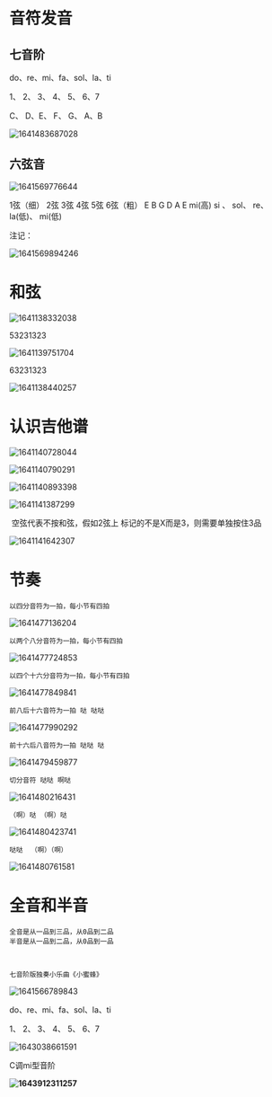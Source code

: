 # 音符发音

## 七音阶
do、re、mi、fa、sol、la、ti

1、   2、 3、  4、  5、   6、7

C、   D、E、   F、  G、  A、B



![1641483687028](C:\Users\JunHao\AppData\Roaming\Typora\typora-user-images\1641483687028.png)

## 六弦音

![1641569776644](C:\Users\JunHao\AppData\Roaming\Typora\typora-user-images\1641569776644.png)

1弦（细）          2弦    3弦    4弦    5弦         6弦（粗）
E	          			B	    G	   D	   A	         E
mi(高)           	   si 、  sol、 re、  la(低)、   mi(低)

注记：

![1641569894246](C:\Users\JunHao\AppData\Roaming\Typora\typora-user-images\1641569894246.png)

# 和弦

![1641138332038](C:\Users\JunHao\AppData\Roaming\Typora\typora-user-images\1641138332038.png)

53231323

![1641139751704](C:\Users\JunHao\AppData\Roaming\Typora\typora-user-images\1641139751704.png)

63231323



![1641138440257](C:\Users\JunHao\AppData\Roaming\Typora\typora-user-images\1641138440257.png)


# 认识吉他谱
![1641140728044](C:\Users\JunHao\AppData\Roaming\Typora\typora-user-images\1641140728044.png)

![1641140790291](C:\Users\JunHao\AppData\Roaming\Typora\typora-user-images\1641140790291.png)

![1641140893398](C:\Users\JunHao\AppData\Roaming\Typora\typora-user-images\1641140893398.png)

![1641141387299](C:\Users\JunHao\AppData\Roaming\Typora\typora-user-images\1641141387299.png)

​    空弦代表不按和弦，假如2弦上 标记的不是X而是3，则需要单独按住3品

![1641141642307](C:\Users\JunHao\AppData\Roaming\Typora\typora-user-images\1641141642307.png)



# 节奏
	以四分音符为一拍，每小节有四拍
![1641477136204](C:\Users\JunHao\AppData\Roaming\Typora\typora-user-images\1641477136204.png)

	以两个八分音符为一拍，每小节有四拍

![1641477724853](C:\Users\JunHao\AppData\Roaming\Typora\typora-user-images\1641477724853.png)

	以四个十六分音符为一拍，每小节有四拍

![1641477849841](C:\Users\JunHao\AppData\Roaming\Typora\typora-user-images\1641477849841.png)

	前八后十六音符为一拍 哒 哒哒

![1641477990292](C:\Users\JunHao\AppData\Roaming\Typora\typora-user-images\1641477990292.png)

	前十六后八音符为一拍 哒哒 哒

![1641479459877](C:\Users\JunHao\AppData\Roaming\Typora\typora-user-images\1641479459877.png)

	切分音符 哒哒 啊哒

![1641480216431](C:\Users\JunHao\AppData\Roaming\Typora\typora-user-images\1641480216431.png)

	（啊）哒 （啊）哒

![1641480423741](C:\Users\JunHao\AppData\Roaming\Typora\typora-user-images\1641480423741.png)

	哒哒  （啊）（啊）

![1641480761581](C:\Users\JunHao\AppData\Roaming\Typora\typora-user-images\1641480761581.png)

# 全音和半音
	全音是从一品到三品，从0品到二品
	半音是从一品到二品，从0品到一品



	七音阶版独奏小乐曲《小蜜蜂》

![1641566789843](C:\Users\JunHao\AppData\Roaming\Typora\typora-user-images\1641566789843.png)

do、re、mi、fa、sol、la、ti

1、   2、 3、  4、  5、   6、7

![1643038661591](C:\Users\JunHao\AppData\Roaming\Typora\typora-user-images\1643038661591.png)

C调mi型音阶

**![1643912311257](C:\Users\JunHao\AppData\Roaming\Typora\typora-user-images\1643912311257.png)** 

